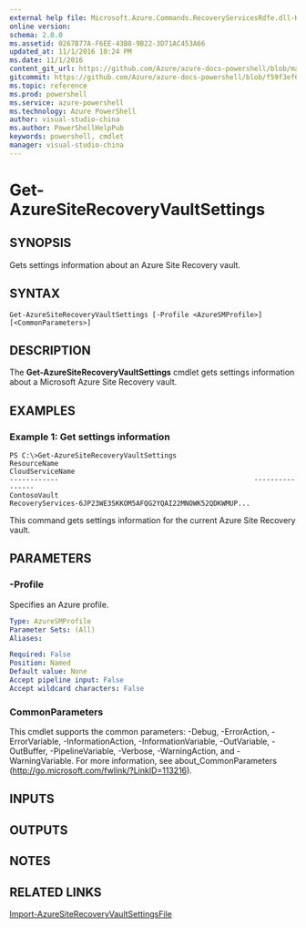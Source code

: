 ```yaml
---
external help file: Microsoft.Azure.Commands.RecoveryServicesRdfe.dll-Help.xml
online version: 
schema: 2.0.0
ms.assetid: 0267B77A-F6EE-43B8-9B22-3D71AC453A66
updated_at: 11/1/2016 10:24 PM
ms.date: 11/1/2016
content_git_url: https://github.com/Azure/azure-docs-powershell/blob/master/azureps-cmdlets-docs/ServiceManagement/Azure.SiteRecovery/v1.6.1/Get-AzureSiteRecoveryVaultSettings.md
gitcommit: https://github.com/Azure/azure-docs-powershell/blob/f59f3ef60bc592383812213e69fd77ba950759ed/azureps-cmdlets-docs/ServiceManagement/Azure.SiteRecovery/v1.6.1/Get-AzureSiteRecoveryVaultSettings.md
ms.topic: reference
ms.prod: powershell
ms.service: azure-powershell
ms.technology: Azure PowerShell
author: visual-studio-china
ms.author: PowerShellHelpPub
keywords: powershell, cmdlet
manager: visual-studio-china
---
```


# Get-AzureSiteRecoveryVaultSettings

## SYNOPSIS
Gets settings information about an Azure Site Recovery vault.

## SYNTAX

```
Get-AzureSiteRecoveryVaultSettings [-Profile <AzureSMProfile>] [<CommonParameters>]
```

## DESCRIPTION
The **Get-AzureSiteRecoveryVaultSettings** cmdlet gets settings information about a Microsoft Azure Site Recovery vault.

## EXAMPLES

### Example 1: Get settings information
```
PS C:\>Get-AzureSiteRecoveryVaultSettings
ResourceName                                                CloudServiceName
------------                                                ----------------
ContosoVault                                                RecoveryServices-6JP23WE3SKKOM5AFQG2YQAI22MNOWK52QDKWMUP...
```

This command gets settings information for the current Azure Site Recovery vault.

## PARAMETERS

### -Profile
Specifies an Azure profile.

```yaml
Type: AzureSMProfile
Parameter Sets: (All)
Aliases: 

Required: False
Position: Named
Default value: None
Accept pipeline input: False
Accept wildcard characters: False
```

### CommonParameters
This cmdlet supports the common parameters: -Debug, -ErrorAction, -ErrorVariable, -InformationAction, -InformationVariable, -OutVariable, -OutBuffer, -PipelineVariable, -Verbose, -WarningAction, and -WarningVariable. For more information, see about_CommonParameters (http://go.microsoft.com/fwlink/?LinkID=113216).

## INPUTS

## OUTPUTS

## NOTES

## RELATED LINKS

[Import-AzureSiteRecoveryVaultSettingsFile](xref:ServiceManagement/Azure.SiteRecovery/v1.6.1/Import-AzureSiteRecoveryVaultSettingsFile.md)


